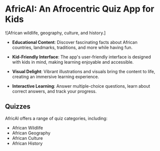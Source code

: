 # AfricAI: An Afrocentric Quiz App for Kids

![African wildlife, geography, culture, and history.]

- **Educational Content**: Discover fascinating facts about African countries, landmarks, traditions, and more while having fun.

- **Kid-Friendly Interface**: The app's user-friendly interface is designed with kids in mind, making learning enjoyable and accessible.

- **Visual Delight**: Vibrant illustrations and visuals bring the content to life, creating an immersive learning experience.

- **Interactive Learning**: Answer multiple-choice questions, learn about correct answers, and track your progress.

## Quizzes

AfricAI offers a range of quiz categories, including:

- African Wildlife
- African Geography
- African Culture
- African History
